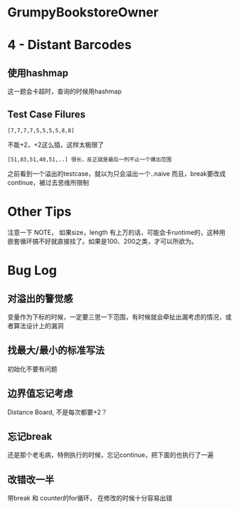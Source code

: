 # GrumpyBookstoreOwner

# 4 - Distant Barcodes
## 使用hashmap  
这一题会卡超时，查询的时候用hashmap
## Test Case Filures
    [7,7,7,7,5,5,5,5,8,8]  
不能+2，+2这么插，这样太极限了  

    [51,83,51,40,51,..] 很长，反正就是最后一列不止一个爆出范围
之前看到一个溢出的testcase，就以为只会溢出一个..naive
而且，break要改成continue，被过去思维所限制

# Other Tips
注意一下 NOTE， 如果size，length 有上万的话，可能会卡runtime的，这种用嵌套循环搞不好就直接挂了。如果是100、200之类，才可以所欲为。

# Bug Log
## 对溢出的警觉感
变量作为下标的时候，一定要三思一下范围，有时候就会牵扯出漏考虑的情况，或者算法设计上的漏洞
## 找最大/最小的标准写法
初始化不要有问题

## 边界值忘记考虑
Distance Board, 不是每次都要+2？

## 忘记break
还是那个老毛病，特例执行的时候，忘记continue，把下面的也执行了一遍

## 改错改一半
带break 和 counter的for循环， 在修改的时候十分容易出错